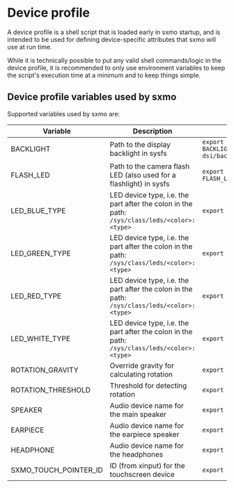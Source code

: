 # Device profile

A device profile is a shell script that is loaded early in sxmo startup, and is
intended to be used for defining device-specific attributes that sxmo will use
at run time.

While it is technically possible to put any valid shell commands/logic in the
device profile, it is recommended to only use environment variables to keep the
script's execution time at a minimum and to keep things simple.

## Device profile variables used by sxmo
Supported variables used by sxmo are:

| Variable           | Description                                                                                  | Example                                                                          |
|--------------------|----------------------------------------------------------------------------------------------|----------------------------------------------------------------------------------|
| BACKLIGHT          | Path to the display backlight in sysfs                                                       | `export BACKLIGHT="/sys/devices/platform/backlight-dsi/backlight/backlight-dsi"` |
| FLASH_LED          | Path to the camera flash LED (also used for a flashlight) in sysfs                           | `export FLASH_LED="/sys/class/leds/white:torch"`                                 |
| LED_BLUE_TYPE      | LED device type, i.e. the part after the colon in the path: `/sys/class/leds/<color>:<type>` | `export LED_BLUE_TYPE="status"`                                                  |
| LED_GREEN_TYPE     | LED device type, i.e. the part after the colon in the path: `/sys/class/leds/<color>:<type>` | `export LED_GREEN_TYPE="status"`                                                 |
| LED_RED_TYPE       | LED device type, i.e. the part after the colon in the path: `/sys/class/leds/<color>:<type>` | `export LED_RED_TYPE="status"`                                                   |
| LED_WHITE_TYPE     | LED device type, i.e. the part after the colon in the path: `/sys/class/leds/<color>:<type>` | `export LED_WHITE_TYPE="kbd_backlight"`                                          |
| ROTATION_GRAVITY   | Override gravity for calculating rotation                                                    | `export ROTATION_GRAVITY="500"`                                                  |
| ROTATION_THRESHOLD | Threshold for detecting rotation                                                             | `export ROTATION_THRESHOLD="60"`                                                 |
| SPEAKER            | Audio device name for the main speaker                                                       | `export SPEAKER="Speaker"`                                                       |
| EARPIECE           | Audio device name for the earpiece speaker                                                   | `export EARPIECE="Earpiece"`                                                     |
| HEADPHONE          | Audio device name for the headphones                                                         | `export HEADPHONE="Headphone"`                                                   |
| SXMO_TOUCH_POINTER_ID   | ID (from xinput) for the touchscreen device                                                  | `export SXMO_TOUCH_POINTER_ID="10"`                                         |
